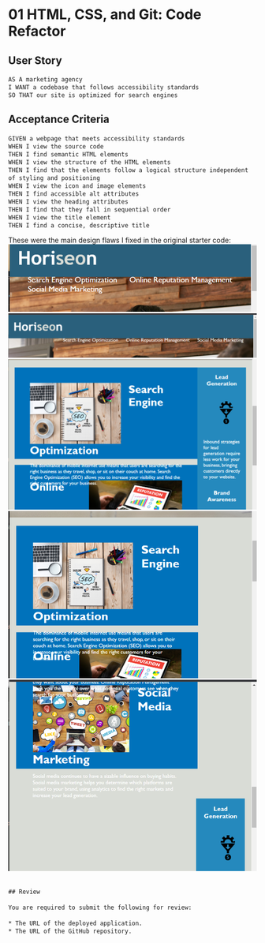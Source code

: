 # 01 HTML, CSS, and Git: Code Refactor

## User Story

```
AS A marketing agency
I WANT a codebase that follows accessibility standards
SO THAT our site is optimized for search engines

```

## Acceptance Criteria

```
GIVEN a webpage that meets accessibility standards
WHEN I view the source code
THEN I find semantic HTML elements
WHEN I view the structure of the HTML elements
THEN I find that the elements follow a logical structure independent of styling and positioning
WHEN I view the icon and image elements
THEN I find accessible alt attributes
WHEN I view the heading attributes
THEN I find that they fall in sequential order
WHEN I view the title element
THEN I find a concise, descriptive title

```
These were the main design flaws I fixed in the original starter code:
![Orig Design Flaws](./assets/images/flaws/nav_bug1.png)
![Orig Design Flaws](./assets/images/flaws/nav_bug2.png)
![Orig Design Flaws](./assets/images/flaws/body_bug1.png)
![Orig Design Flaws](./assets/images/flaws/body_bug2.png)
![Orig Design Flaws](./assets/images/flaws/body_bug3.png)
```

## Review

You are required to submit the following for review:

* The URL of the deployed application.
* The URL of the GitHub repository. 


